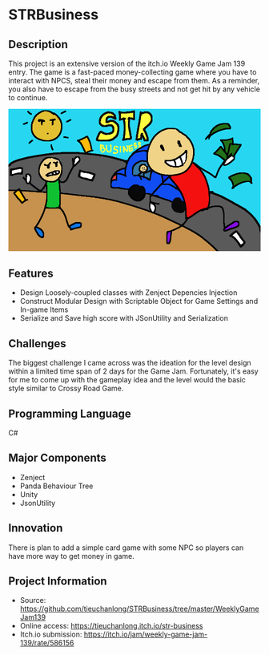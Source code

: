 # STRBusiness

## Description
This project is an extensive version of the itch.io Weekly Game Jam 139 entry. The game is a fast-paced money-collecting game where you have to interact with NPCS, steal their money and escape from them. As a reminder, you also have to escape from the busy streets and not get hit by any vehicle to continue.

![](WeeklyGameJam139/Assets/TitleBackground.png)

## Features
* Design Loosely-coupled classes with Zenject Depencies Injection 
* Construct Modular Design with Scriptable Object for Game Settings and In-game Items
* Serialize and Save high score with JSonUtility and Serialization

## Challenges
The biggest challenge I came across was the ideation for the level design within a limited time span of 2 days for the Game Jam. Fortunately, it's easy for me to come up with the gameplay idea and the level would the basic style similar to Crossy Road Game.

## Programming Language
C#

## Major Components
* Zenject
* Panda Behaviour Tree
* Unity
* JsonUtility

## Innovation
There is plan to add a simple card game with some NPC so players can have more way to get money in game.

## Project Information
* Source: https://github.com/tieuchanlong/STRBusiness/tree/master/WeeklyGameJam139
* Online access: https://tieuchanlong.itch.io/str-business
* Itch.io submission: https://itch.io/jam/weekly-game-jam-139/rate/586156


